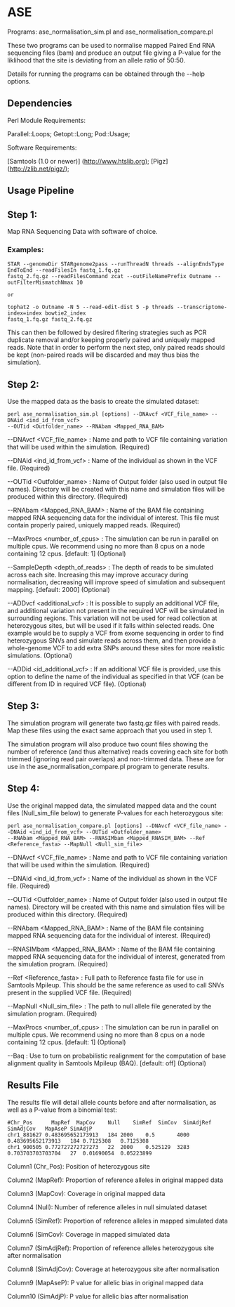 # ASE

Programs: ase_normalisation_sim.pl and ase_normalisation_compare.pl

These two programs can be used to normalise mapped Paired End RNA sequencing files (bam) and produce an output file giving a P-value for the liklihood that the site is deviating from an allele ratio of 50:50.

Details for running the programs can be obtained through the --help options.

## Dependencies

Perl Module Requirements: 

Parallel::Loops;
Getopt::Long;
Pod::Usage;

Software Requirements:

[Samtools (1.0 or newer)] (http://www.htslib.org);
[Pigz] (http://zlib.net/pigz/);

## Usage Pipeline

Step 1: 
-------

Map RNA Sequencing Data with software of choice.

### Examples:
	STAR --genomeDir STARgenome2pass --runThreadN threads --alignEndsType EndToEnd --readFilesIn fastq_1.fq.gz
	fastq_2.fq.gz --readFilesCommand zcat --outFileNamePrefix Outname --outFilterMismatchNmax 10
	
	or
	
	tophat2 -o Outname -N 5 --read-edit-dist 5 -p threads --transcriptome-index=index bowtie2_index
	fastq_1.fq.gz fastq_2.fq.gz

This can then be followed by desired filtering strategies such as PCR duplicate removal and/or keeping properly paired and uniquely mapped reads. Note that in order to perform the next step, only paired reads should be kept (non-paired reads will be discarded and may thus bias the simulation).


Step 2: 
-------

Use the mapped data as the basis to create the simulated dataset:

	perl ase_normalisation_sim.pl [options] --DNAvcf <VCF_file_name> --DNAid <ind_id_from_vcf> 
	--OUTid <Outfolder_name> --RNAbam <Mapped_RNA_BAM>

--DNAvcf <VCF_file_name> : Name and path to VCF file containing variation that will be used within the simulation. (Required)

--DNAid <ind_id_from_vcf> : Name of the individual as shown in the VCF file. (Required)

--OUTid <Outfolder_name> : Name of Output folder (also used in output file names).  Directory will be created with this name and simulation files will be produced within this directory. (Required)

--RNAbam <Mapped_RNA_BAM> : Name of the BAM file containing mapped RNA sequencing data for the individual of interest.  This file must contain properly paired, uniquely mapped reads. (Required)

--MaxProcs <number_of_cpus> : The simulation can be run in parallel on multiple cpus. We recommend using no more than 8 cpus on a node containing 12 cpus. \[default: 1\] (Optional)

--SampleDepth <depth_of_reads> : The depth of reads to be simulated across each site. Increasing this may improve accuracy during normalisation, decreasing will improve speed of simulation and subsequent mapping. \[default: 2000\] (Optional)

--ADDvcf <additional_vcf> : It is possible to supply an additional VCF file, and additional variation not present in the required VCF will be simulated in surrounding regions.  This variation will not be used for read collection at heterozygous sites, but will be used if it falls within selected reads.  One example would be to supply a VCF from exome sequencing in order to find heterozygous SNVs and simulate reads across them, and then provide a whole-genome VCF to add extra SNPs around these sites for more realistic simulations. (Optional)

--ADDid <id_additional_vcf> : If an additional VCF file is provided, use this option to define the name of the individual as specified in that VCF (can be different from ID in required VCF file). (Optional)

Step 3: 
-------

The simulation program will generate two fastq.gz files with paired reads.  Map these files using the exact same approach that you used in step 1. 

The simulation program will also produce two count files showing the number of reference (and thus alternative) reads covering each site for both trimmed (ignoring read pair overlaps) and non-trimmed data.  These are for use in the ase_normalisation_compare.pl program to generate results.

Step 4: 
-------

Use the original mapped data, the simulated mapped data and the count files (Null_sim_file below) to generate P-values for each heterozygous site:


	perl ase_normalisation_compare.pl [options] --DNAvcf <VCF_file_name> --DNAid <ind_id_from_vcf> --OUTid <Outfolder_name> 
	--RNAbam <Mapped_RNA_BAM> --RNASIMbam <Mapped_RNASIM_BAM> --Ref <Reference_fasta> --MapNull <Null_sim_file>
	
--DNAvcf <VCF_file_name> : Name and path to VCF file containing variation that will be used within the simulation. (Required)

--DNAid <ind_id_from_vcf> : Name of the individual as shown in the VCF file. (Required)

--OUTid <Outfolder_name> : Name of Output folder (also used in output file names).  Directory will be created with this name and simulation files will be produced within this directory. (Required)

--RNAbam <Mapped_RNA_BAM> : Name of the BAM file containing mapped RNA sequencing data for the individual of interest. (Required)

--RNASIMbam <Mapped_RNA_BAM> : Name of the BAM file containing mapped RNA sequencing data for the individual of interest, generated from the simulation program. (Required)

--Ref <Reference_fasta> : Full path to Reference fasta file for use in Samtools Mpileup.  This should be the same reference as used to call SNVs present in the supplied VCF file. (Required)

--MapNull <Null_sim_file> : The path to null allele file generated by the simulation program. (Required)

--MaxProcs <number_of_cpus> : The simulation can be run in parallel on multiple cpus. We recommend using no more than 8 cpus on a node containing 12 cpus. \[default: 1\] (Optional)

--Baq : Use to turn on probabilistic realignment for the computation of base alignment quality in Samtools Mpileup (BAQ). \[default: off\] (Optional)

## Results File

The results file will detail allele counts before and after normalisation, as well as a P-value from a binomial test:

	#Chr_Pos	  MapRef  MapCov	Null	SimRef	SimCov	SimAdjRef	SimAdjCov	MapAseP	SimAdjP
	chr1_881627	0.483695652173913	184	2000	0.5	      4000	0.483695652173913	184	0.7125308   0.7125308
	chr1_900505	0.772727272727273	22	2000	0.525129  3283	0.703703703703704	27	0.01690054  0.05223899
	

Column1 (Chr_Pos): Position of heterozygous site

Column2 (MapRef): Proportion of reference alleles in original mapped data

Column3 (MapCov): Coverage in original mapped data

Column4 (Null): Number of reference alleles in null simulated dataset

Column5 (SimRef): Proportion of reference alleles in mapped simulated data

Column6 (SimCov): Coverage in mapped simulated data

Column7 (SimAdjRef): Proportion of reference alleles heterozygous site after normalisation

Column8 (SimAdjCov): Coverage at heterozygous site after normalisation

Column9 (MapAseP): P value for allelic bias in original mapped data

Column10 (SimAdjP): P value for allelic bias after normalisation





	
